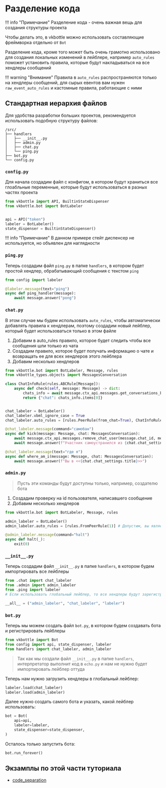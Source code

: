 # Разделение кода

!!! info "Примечание"
    Разделение кода - очень важная вещь для создания структуры проекта

Чтобы делать это, в vkbottle можно использовать составляющие фреймворка отдельно от `Bot`

Разделение кода, кроме того может быть очень грамотно использовано для создания локальных изменений в лейблере, например `auto_rules` поможет установить правила, которые будут накладываться на все хендлеры сообщений

!!! warning "Внимание"
    Правила в `auto_rules` распространяются только на хендлеры сообщений, для сырых евентов вам нужен `raw_event_auto_rules` и кастомные правила, работающие с ними

## Стандартная иерархия файлов

Для удобства разработки больших проектов, рекомендуется использовать подобную структуру файлов:

```text
/src/
├── handlers
│   ├── __init__.py
│   ├── admin.py
│   ├── chat.py
│   └── ping.py
├── bot.py
└── config.py
```

### `config.py`

Для начала создадим файл с конфигом, в котором будут храниться все глоабльные переменные, которые будут использоваться в разных частях проекта

```python
from vkbottle import API, BuiltinStateDispenser
from vkbottle.bot import BotLabeler


api = API("token")
labeler = BotLabeler()
state_dispenser = BuiltinStateDispenser()

```

!!! info "Примечание"
    В данном примере стейт диспенсер не используется, но объявлен для наглядности

### `ping.py`

Теперь создадим файл `ping.py` в папке `handlers`, в котором будет простой хендлер, обрабатывающий сообщения с текстом `ping`

```python
from config import labeler

@labeler.message(text="ping")
async def ping_handler(message):
    await message.answer("pong")

```

### `chat.py`

В этом случае мы будем использовать `auto_rules`, чтобы автоматически добавлять правила к хендлерам,
поэтому создадим новый лейблер, который будет использоваться только в этом файле

1. Добавим в auto_rules правило, которое будет следить чтобы все сообщения шли только из чата
2. Создадим правило, которое будет получать информацию о чате и возвращать ее для всех хендлеров этого лейблера
3. Добавим несколько хендлеров

```python
from vkbottle.bot import BotLabeler, Message, rules
from vkbottle_types.objects import MessagesConversation

class ChatInfoRule(rules.ABCRule[Message]):
    async def check(self, message: Message) -> dict:
        chats_info = await message.ctx_api.messages.get_conversations_by_id(message.peer_id)
        return {"chat": chats_info.items[0]}


chat_labeler = BotLabeler()
chat_labeler.vbml_ignore_case = True
chat_labeler.auto_rules = [rules.PeerRule(from_chat=True), ChatInfoRule()]

@chat_labeler.message(command="самобан")
async def kick(message: Message, chat: MessagesConversation):
    await message.ctx_api.messages.remove_chat_user(message.chat_id, message.from_id)
    await message.answer(f"Участник самоустранился из {chat.chat_settings.title} по собственному желанию")

@chat_labeler.message(text="где я")
async def where_am_i(message: Message, chat: MessagesConversation):
    await message.answer(f"Вы в <<{chat.chat_settings.title}>>")
```

### `admin.py`

> Пусть эти команды будут доступны только, например, создателю бота

1. Создадим проверку на id пользователя, написавшего сообщение
2. Добавим несколько хендлеров

<!-- todo сегодня не первое апреля, можно сделать пример с рассылкой -->

```python
from vkbottle.bot import BotLabeler, Message, rules

admin_labeler = BotLabeler()
admin_labeler.auto_rules = [rules.FromPeerRule(1)] # Допустим, вы являетесь Павлом Дуровым

@admin_labeler.message(command="halt")
async def halt(_):
    exit(0)
```

### `__init__.py`

Теперь создадим файл `__init__.py` в папке `handlers`, в котором будем импортировать все лейблеры

```python
from .chat import chat_labeler
from .admin import admin_labeler
from .ping import labeler
# Если использовать глобальный лейблер, то все хендлеры будут зарегистрированы в том же порядке, в котором они были импортированы

__all__ = ("admin_labeler", "chat_labeler", "labeler")
```

### `bot.py`

Теперь мы можем создать файл `bot.py`, в котором будем создавать бота и регистрировать лейблеры

```python
from vkbottle import Bot
from config import api, state_dispenser, labeler
from handlers import chat_labeler, admin_labeler
```

> Так как мы создали файл `__init__.py` в папке `handlers`, интерпретатор выполнит код в `echo.py` и нам не нужно будет импортировать лейблер оттуда

Теперь нам нужно загрузить хендлеры в глобальный лейблер:

```python
labeler.load(chat_labeler)
labeler.load(admin_labeler)
```

Далее нужно создать самого бота и указать, какой лейблер использовать:

```python
bot = Bot(
    api=api,
    labeler=labeler,
    state_dispenser=state_dispenser,
)
```

Осталось только запустить бота:

```python
bot.run_forever()
```

## Экзамплы по этой части туториала

* [code_separation](https://github.com/vkbottle/vkbottle/tree/master/examples/high-level/code_separation)
